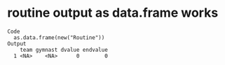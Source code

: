 # routine output as data.frame works

    Code
      as.data.frame(new("Routine"))
    Output
        team gymnast dvalue endvalue
      1 <NA>    <NA>      0        0

